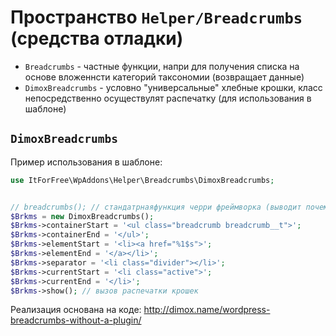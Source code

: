 # Пространство `Helper/Breadcrumbs` (средства отладки)

* `Breadcrumbs` - частные функции, напри для получения списка на основе вложеннсти категорий таксономии (возвращает данные)
* `DimoxBreadcrumbs` - условно "универсальные" хлебные крошки, класс непосредственно осуществулят распечатку (для использования в шаблоне)


## `DimoxBreadcrumbs`


Пример использования в шаблоне:

```php
use ItForFree\WpAddons\Helper\Breadcrumbs\DimoxBreadcrumbs;


// breadcrumbs(); // стандатрнаяфункция черри фреймворка (выводит почему-то единственно е число вместо вмножетсвенного для слова "Новости") + нам нужно русское название главной страницы.
$Brkms = new DimoxBreadcrumbs();
$Brkms->containerStart = '<ul class="breadcrumb breadcrumb__t">';
$Brkms->containerEnd = '</ul>';
$Brkms->elementStart = '<li><a href="%1$s">';
$Brkms->elementEnd = '</a></li>';
$Brkms->separator = '<li class="divider"></li>';
$Brkms->currentStart = '<li class="active">';
$Brkms->currentEnd = '</li>';
$Brkms->show(); // вызов распечатки крошек
```

Реализация основана на коде: http://dimox.name/wordpress-breadcrumbs-without-a-plugin/